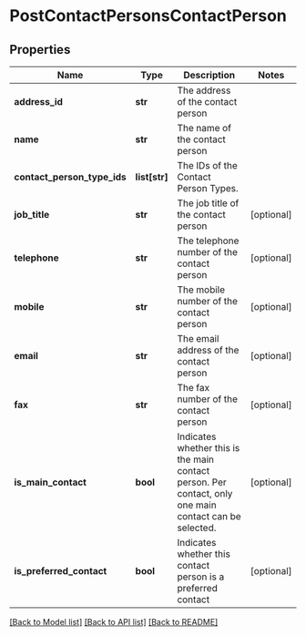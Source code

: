 # PostContactPersonsContactPerson

## Properties
Name | Type | Description | Notes
------------ | ------------- | ------------- | -------------
**address_id** | **str** | The address of the contact person | 
**name** | **str** | The name of the contact person | 
**contact_person_type_ids** | **list[str]** | The IDs of the Contact Person Types. | 
**job_title** | **str** | The job title of the contact person | [optional] 
**telephone** | **str** | The telephone number of the contact person | [optional] 
**mobile** | **str** | The mobile number of the contact person | [optional] 
**email** | **str** | The email address of the contact person | [optional] 
**fax** | **str** | The fax number of the contact person | [optional] 
**is_main_contact** | **bool** | Indicates whether this is the main contact person. Per contact, only one main contact can be selected. | [optional] 
**is_preferred_contact** | **bool** | Indicates whether this contact person is a preferred contact | [optional] 

[[Back to Model list]](../README.md#documentation-for-models) [[Back to API list]](../README.md#documentation-for-api-endpoints) [[Back to README]](../README.md)


